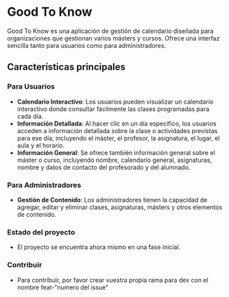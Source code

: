# Good To Know

Good To Know es una aplicación de gestión de calendario diseñada para organizaciones que gestionan varios másters y cursos. Ofrece una interfaz sencilla tanto para usuarios como para administradores.

## Características principales

### Para Usuarios

- **Calendario Interactivo**: Los usuarios pueden visualizar un calendario interactivo donde consultar fácilmente las clases programadas para cada día.
- **Información Detallada**: Al hacer clic en un día específico, los usuarios acceden a información detallada sobre la clase o actividades previstas para ese día, incluyendo el máster, el profesor, la asignatura, el lugar, el aula y el horario.
- **Información General**: Se ofrece también información general sobre el máster o curso, incluyendo nombre, calendario general, asignaturas, nombre y datos de contacto del profesorado y del alumnado.

### Para Administradores

- **Gestión de Contenido**: Los administradores tienen la capacidad de agregar, editar y eliminar clases, asignaturas, másters y otros elementos de contenido.

### Estado del proyecto

- El proyecto se encuentra ahora mismo en una fase inicial.

### Contribuir

- Para contribuir, por favor crear vuestra propia rama para dev con el nombre feat-"numero del issue"
